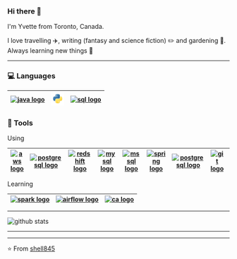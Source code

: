 <!--
**shell845/shell845** is a ✨ _special_ ✨ repository because its `README.md` (this file) appears on your GitHub profile.
-->

### Hi there 👋

I'm Yvette from Toronto, Canada.

I love travelling :airplane:, writing (fantasy and science fiction) :pencil2: and gardening :seedling:. Always learning new things :high_brightness:

--------------------------------------------------------------------------------------------------------------------------------------------------------------------
### :computer: Languages

| [<img src="https://user-images.githubusercontent.com/4274250/99733529-4a4a3800-2a8f-11eb-8578-80ab5325f628.png" alt="java logo" width="30">](https://www.java.com/en/) | [<img src="https://raw.githubusercontent.com/github/explore/80688e429a7d4ef2fca1e82350fe8e3517d3494d/topics/python/python.png" alt="python logo" width="30">](https://www.python.org/) | [<img src="https://user-images.githubusercontent.com/4274250/101830379-6bd49780-3b02-11eb-8f70-4d81081e19eb.png" alt="sql logo" width="30">](https://en.wikipedia.org/wiki/SQL)
|---|---|---|


### :wrench: Tools

Using

| [<img src="https://user-images.githubusercontent.com/4274250/99734028-21767280-2a90-11eb-8f27-bf060cd2c2f1.png" alt="aws logo" width="30">](https://aws.amazon.com/) | [<img src="https://user-images.githubusercontent.com/4274250/99734595-13752180-2a91-11eb-8adf-f76b2885eaa5.png" alt="postgresql logo" width="30">](https://www.postgresql.org/) | [<img src="https://user-images.githubusercontent.com/4274250/101831655-37fa7180-3b04-11eb-9023-aadf3f44270a.png" alt="redshift logo" width="40">](https://aws.amazon.com/redshift/) |[<img src="https://user-images.githubusercontent.com/4274250/99734460-d6109400-2a90-11eb-8ae5-ccc86c639fa8.png" alt="mysql logo" width="30">](https://www.mysql.com/)  | [<img src="https://user-images.githubusercontent.com/4274250/99734211-6bf7ef00-2a90-11eb-8089-e9bebe35ef02.png" alt="mssql logo" width="30">](https://www.microsoft.com/en-us/sql-server) | [<img src="https://user-images.githubusercontent.com/4274250/99735797-402a3880-2a93-11eb-94de-8b916b67ad47.png" alt="spring logo" width="30">]() |  [<img src="https://user-images.githubusercontent.com/4274250/99735918-77004e80-2a93-11eb-857c-329d1d150f47.png" alt="postgresql logo" width="30">]() | [<img src="https://raw.githubusercontent.com/Delta456/Delta456/master/img/git.png" alt="git logo" width="30">](https://git-scm.com/) | [<img src="https://raw.githubusercontent.com/Delta456/Delta456/master/img/jupyter_notebook.png" alt="jupyter notebook logo" width="30">](https://jupyter.org/)| 
|---|---|---|---|---|---|---|---|--|

Learning

| [<img src="https://user-images.githubusercontent.com/4274250/99744095-03673d00-2aa5-11eb-81ed-888d6b9e3ee4.png" alt="spark logo" width="40">](https://spark.apache.org/) |  [<img src="https://user-images.githubusercontent.com/4274250/99744292-6bb61e80-2aa5-11eb-9ef3-4e1b6c942922.png" alt="airflow logo" width="40">](https://airflow.apache.org/) | [<img src="https://user-images.githubusercontent.com/4274250/99734937-b463dc80-2a91-11eb-9f85-cb7d9e0073c0.png" alt="ca logo" width="40">](https://cassandra.apache.org/) |
|---|---|---|

--------------------------------------------------------------------------------------------------------------------------------------------------------------------

![github stats](https://github-readme-stats.vercel.app/api?username=shell845&show_icons=true&theme=radical)

--------------------------------------------------------------------------------------------------------------------------------------------------------------------
<!--
### :mailbox: Contacts

| [<img src="https://user-images.githubusercontent.com/4274250/99736046-b464dc00-2a93-11eb-915d-6bbae364df05.png" alt="linkedin logo" width="24">](https://www.linkedin.com/in/yvettehuang/) |  [<img src="https://user-images.githubusercontent.com/4274250/99736224-07d72a00-2a94-11eb-96cb-47fc90dd681a.png" alt="postgresql logo" width="24">](https://www.instagram.com/yycc1024/) | 
|---|---|
-->
---
⭐️ From [shell845](https://github.com/shell845)
